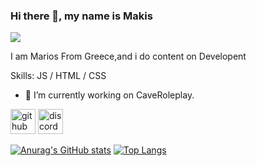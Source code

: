 ### Hi there 👋, my name is Makis
![](https://cdn.discordapp.com/attachments/900346018774790144/915230812524388442/d3aa38b40948b7ca8c7ce2873e85fe01.gif)

I am Marios From Greece,and i do content on Developent

Skills: JS / HTML / CSS

- 🔭 I’m currently working on CaveRoleplay. 


[<img src='https://cdn.jsdelivr.net/npm/simple-icons@3.0.1/icons/github.svg' alt='github' height='40'>](https://github.com/https://github.com/mkkoro12607)  [<img src='https://cdn.jsdelivr.net/npm/simple-icons@3.0.1/icons/discord.svg' alt='discord' height='40'>](https://discord.com/channels/@891168923725209600)  

[![Anurag's GitHub stats](https://github-readme-stats.vercel.app/api?username=mkkoro12607)](https://github.com/anuraghazra/github-readme-stats)
[![Top Langs](https://github-readme-stats.vercel.app/api/top-langs/?username=mkkoro12607&layout=compact)](https://github.com/anuraghazra/github-readme-stats)
